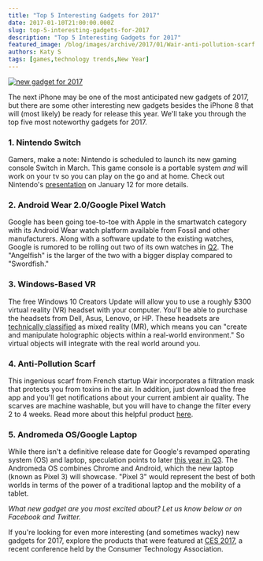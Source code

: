 ```yaml
---
title: "Top 5 Interesting Gadgets for 2017"
date: 2017-01-10T21:00:00.000Z
slug: top-5-interesting-gadgets-for-2017
description: "Top 5 Interesting Gadgets for 2017"
featured_image: /blog/images/archive/2017/01/Wair-anti-pollution-scarf.jpg
authors: Katy S
tags: [games,technology trends,New Year]
---
```


[![new gadget for 2017](/blog/images/Wair-anti-pollution-scarf.jpg "Wair Anti-Pollution Scarf")](/blog/images/Wair-anti-pollution-scarf.jpg)

The next iPhone may be one of the most anticipated new gadgets of 2017, but there are some other interesting new gadgets besides the iPhone 8 that will (most likely) be ready for release this year. We'll take you through the top five most noteworthy gadgets for 2017\. 

### 1\. Nintendo Switch 

Gamers, make a note: Nintendo is scheduled to launch its new gaming console Switch in March. This game console is a portable system _and_ will work on your tv so you can play on the go and at home. Check out Nintendo's [presentation](https://www.nintendo.com/switch/) on January 12 for more details.

### 2\. Android Wear 2.0/Google Pixel Watch

Google has been going toe-to-toe with Apple in the smartwatch category with its Android Wear watch platform available from Fossil and other manufacturers. Along with a software update to the existing watches, Google is rumored to be rolling out two of its own watches in [Q2](https://www.trustedreviews.com/news/google-pixel-watch-android-wear-news-rumours-release-date-price-specs-leaks). The "Angelfish" is the larger of the two with a bigger display compared to "Swordfish."

### 3\. Windows-Based VR

The free Windows 10 Creators Update will allow you to use a roughly $300 virtual reality (VR) headset with your computer. You'll be able to purchase the headsets from Dell, Asus, Lenovo, or HP. These headsets are [technically classified](https://1reddrop.com/2017/01/06/microsoft-announces-299-windows-10-vr-headsets-based-hololens-technology/) as mixed reality (MR), which means you can "create and manipulate holographic objects within a real-world environment." So virtual objects will integrate with the real world around you.

### 4\. Anti-Pollution Scarf

This ingenious scarf from French startup Wair incorporates a filtration mask that protects you from toxins in the air. In addition, just download the free app and you'll get notifications about your current ambient air quality. The scarves are machine washable, but you will have to change the filter every 2 to 4 weeks. Read more about this helpful product [here](https://www.ulule.com/wair-foulard/).

### 5\. Andromeda OS/Google Laptop

While there isn't a definitive release date for Google's revamped operating system (OS) and laptop, speculation points to later [this year in Q3](https://www.knowyourmobile.com/tablets/google-chromebook-pixel-3/23804/google-chromebook-pixel-3-release-date-specs-prices-andromeda-os-update). The Andromeda OS combines Chrome and Android, which the new laptop (known as Pixel 3) will showcase. "Pixel 3" would represent the best of both worlds in terms of the power of a traditional laptop and the mobility of a tablet.

_What new gadget are you most excited about? Let us know below or on Facebook and Twitter._

If you're looking for even more interesting (and sometimes wacky) new gadgets for 2017, explore the products that were featured at [CES 2017](https://www.ces.tech/), a recent conference held by the Consumer Technology Association.